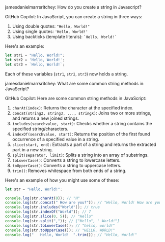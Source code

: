 jamesdanielmarrsritchey: How do you create a string in Javascript?

GitHub Copilot: In JavaScript, you can create a string in three ways:

1. Using double quotes: `"Hello, World!"`
2. Using single quotes: `'Hello, World!'`
3. Using backticks (template literals): `` `Hello, World!` ``

Here's an example:

```javascript
let str1 = "Hello, World!";
let str2 = 'Hello, World!';
let str3 = `Hello, World!`;
```

Each of these variables (`str1`, `str2`, `str3`) now holds a string.

jamesdanielmarrsritchey: What are some common string methods in JavaScript?

GitHub Copilot: Here are some common string methods in JavaScript:

1. `charAt(index)`: Returns the character at the specified index.
2. `concat(string2, string3, ..., stringX)`: Joins two or more strings, and returns a new joined strings.
3. `includes(searchvalue, start)`: Checks whether a string contains the specified string/characters.
4. `indexOf(searchvalue, start)`: Returns the position of the first found occurrence of a specified value in a string.
5. `slice(start, end)`: Extracts a part of a string and returns the extracted part in a new string.
6. `split(separator, limit)`: Splits a string into an array of substrings.
7. `toLowerCase()`: Converts a string to lowercase letters.
8. `toUpperCase()`: Converts a string to uppercase letters.
9. `trim()`: Removes whitespace from both ends of a string.

Here's an example of how you might use some of these:

```javascript
let str = "Hello, World!";

console.log(str.charAt(0)); // "H"
console.log(str.concat(" How are you?")); // "Hello, World! How are you?"
console.log(str.includes("World")); // true
console.log(str.indexOf("World")); // 7
console.log(str.slice(0, 5)); // "Hello"
console.log(str.split(",")); // ["Hello", " World!"]
console.log(str.toLowerCase()); // "hello, world!"
console.log(str.toUpperCase()); // "HELLO, WORLD!"
console.log("   Hello, World!  ".trim()); // "Hello, World!"
```